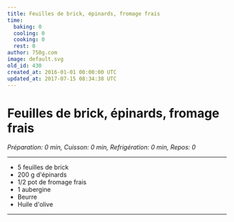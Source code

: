```yaml
---
title: Feuilles de brick, épinards, fromage frais
time:
  baking: 0
  cooling: 0
  cooking: 0
  rest: 0
author: 750g.com
image: default.svg
old_id: 430
created_at: 2016-01-01 00:00:00 UTC
updated_at: 2017-07-15 08:34:38 UTC
---
```


# Feuilles de brick, épinards, fromage frais

_Préparation: 0 min, Cuisson: 0 min, Refrigération: 0 min, Repos: 0_

---

- 5 feuilles de brick
- 200 g d'épinards
- 1/2 pot de fromage frais
- 1 aubergine
- Beurre
- Huile d'olive

---
